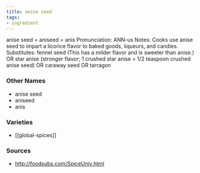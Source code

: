 ```yaml
---
title: anise seed
tags:
- ingredient
---
```

anise seed = aniseed = anis Pronunciation: ANN-us Notes: Cooks use anise seed to impart a licorice flavor to baked goods, liqueurs, and candies. Substitutes: fennel seed (This has a milder flavor and is sweeter than anise.) OR star anise (stronger flavor; 1 crushed star anise = 1/2 teaspoon crushed anise seed) OR caraway seed OR tarragon

### Other Names

* anise seed
* aniseed
* anis

### Varieties

* [[global-spices]]

### Sources
* http://foodsubs.com/SpiceUniv.html
